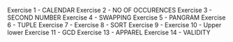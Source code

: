 Exercise 1  - CALENDAR
Exercise 2  - NO OF OCCURENCES
Exercise 3  - SECOND NUMBER
Exercise 4  - SWAPPING
Exercise 5  - PANGRAM
Exercise 6  - TUPLE
Exercise 7  - 
Exercise 8  - SORT
Exercise 9  -
Exercise 10 - Upper lower
Exercise 11 - GCD
Exercise 13 - APPAREL
Exercise 14 - VALIDITY
